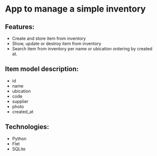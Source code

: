 # App to manage a simple inventory

## Features:
- Create and store item from inventory
- Show, update or destroy item from inventory
- Search item from inventory per name or ubication ordering by created at.

## Item model description:
- id
- name
- ubication
- code
- supplier
- photo
- created_at

## Technologies:
- Python
- Flet
- SQLite